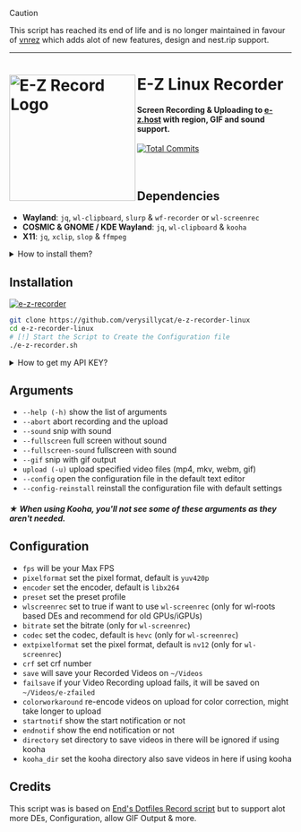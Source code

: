 > [!CAUTION]
> This script has reached its end of life and is no longer maintained in favour of [vnrez](https://github.com/verysillycat/vnrez) which adds alot of new features, design and nest.rip support.
---
# E-Z Linux Recorder [<img src="https://r2.e-z.host/9e3dd702-42ab-4d6b-a8a0-b1a4ab53af33/35jx47l1.png" width="225" align="left" alt="E-Z Record Logo">](https://github.com/verysillycat/e-z-recorder-linux)

#### Screen Recording & Uploading to [e-z.host](https://e-z.host) with region, GIF and sound support.

[![Total Commits](https://img.shields.io/github/commit-activity/t/verysillycat/e-z-recorder-linux?style=flat&logo=github&label=Commits&labelColor=%230f0f0f&color=%23191919)](https://github.com/verysillycat/e-z-recorder-linux/commits/)
<br><br><br>

## Dependencies

- **Wayland**: `jq`, `wl-clipboard`, `slurp` & `wf-recorder` or `wl-screenrec`
- **COSMIC & GNOME / KDE Wayland**: `jq`, `wl-clipboard` & `kooha`
- **X11**: `jq`, `xclip`, `slop` & `ffmpeg`

<details>
<summary>How to install them?</summary>

Go to your prefered terminal and execute this command depending on your Distro.
| Compositor | Distribution | Instructions |
| ------------------- | ----------------------- | ----------------------------------------------------------------------------------------------------- |
| **Wayland** | **Debian/Ubuntu** | `sudo apt install wf-recorder jq wl-clipboard slurp` |
| **Wayland** | **Fedora** | `sudo dnf install wf-recorder jq wl-clipboard slurp` |
| **Wayland** | **Arch** | `sudo pacman -S wf-recorder jq wl-clipboard slurp` |
| **Wayland** | **Gentoo** | `sudo emerge -av gui-apps/wf-recorder app-misc/jq x11-misc/wl-clipboard gui-apps/slurp` |

| Compositor | Distribution      | Instructions                                                                  |
| ---------- | ----------------- | ----------------------------------------------------------------------------- |
| **X11**    | **Debian/Ubuntu** | `sudo apt install ffmpeg jq xclip slop`                                       |
| **X11**    | **Fedora**        | `sudo apt install ffmpeg jq xclip slop`                                       |
| **X11**    | **Arch**          | `sudo pacman -S ffmpeg jq xclip slop`                                         |
| **X11**    | **Gentoo**        | `sudo emerge -av media-video/ffmpeg app-misc/jq x11-misc/xclip x11-misc/slop` |

| Compositor                       | Distribution      | Instructions                                                          |
| -------------------------------- | ----------------- | --------------------------------------------------------------------- |
| **COSMIC & GNOME / KDE Wayland** | **Debian/Ubuntu** | `sudo apt install kooha jq wl-clipboard`                              |
| **COSMIC & GNOME / KDE Wayland** | **Fedora**        | `sudo dnf install kooha jq wl-clipboard`                              |
| **COSMIC & GNOME / KDE Wayland** | **Arch**          | `sudo pacman -S kooha jq wl-clipboard`                                |
| **COSMIC & GNOME / KDE Wayland** | **Gentoo**        | `sudo emerge -av media-video/kooha app-misc/jq x11-misc/wl-clipboard` |

 </details>

## Installation

[![e-z-recorder](https://img.shields.io/badge/AVAILABLE_ON_THE_AUR-333232?style=for-the-badge&logo=arch-linux&logoColor=3d67db&labelColor=%23171717)](https://aur.archlinux.org/packages/e-z-recorder)

```bash
git clone https://github.com/verysillycat/e-z-recorder-linux
cd e-z-recorder-linux
# [!] Start the Script to Create the Configuration file
./e-z-recorder.sh
```

<details>
<summary>How to get my API KEY?</summary>
Log in to E-Z, Click on your User Modal on the top right, Go to Account, and Copy your API KEY<br>
Now paste that API KEY into auth variable in the Config File
</details>

## Arguments

- `--help (-h)` show the list of arguments
- `--abort` abort recording and the upload
- `--sound` snip with sound
- `--fullscreen` full screen without sound
- `--fullscreen-sound` fullscreen with sound
- `--gif` snip with gif output
- `upload (-u)` upload specified video files (mp4, mkv, webm, gif)
- `--config` open the configuration file in the default text editor
- `--config-reinstall` reinstall the configuration file with default settings

##### ★ When using Kooha, you'll not see some of these arguments as they aren't needed.

## Configuration

- `fps` will be your Max FPS
- `pixelformat` set the pixel format, default is `yuv420p`
- `encoder` set the encoder, default is `libx264`
- `preset` set the preset profile
- `wlscreenrec` set to true if want to use `wl-screenrec` (only for wl-roots based DEs and recommend for old GPUs/iGPUs)
- `bitrate` set the bitrate (only for `wl-screenrec`)
- `codec` set the codec, default is `hevc` (only for `wl-screenrec`)
- `extpixelformat` set the pixel format, default is `nv12` (only for `wl-screenrec`)
- `crf` set crf number
- `save` will save your Recorded Videos on `~/Videos`
- `failsave` if your Video Recording upload fails, it will be saved on `~/Videos/e-zfailed`
- `colorworkaround` re-encode videos on upload for color correction, might take longer to upload
- `startnotif` show the start notification or not
- `endnotif` show the end notification or not
- `directory` set directory to save videos in there will be ignored if using kooha
- `kooha_dir` set the kooha directory also save videos in here if using kooha

## Credits

This script was is based on [End's Dotfiles Record script](https://github.com/end-4/dots-hyprland/blob/main/.config/ags/scripts/record-script.sh) but to support alot more DEs, Configuration, allow GIF Output & more.
